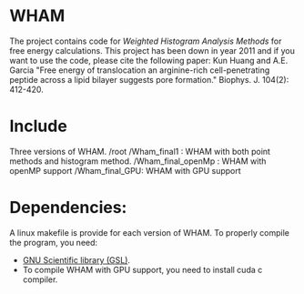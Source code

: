 # WHAM
The project contains code for *Weighted Histogram Analysis Methods* for free energy calculations. This project has been down in year 2011 and if you want to use the code, please cite the following paper:
	Kun Huang and A.E. Garcia "Free energy of translocation an arginine-rich cell-penetrating peptide across a lipid bilayer suggests pore formation." Biophys. J. 104(2): 412-420. 

# Include
Three versions of WHAM.
	/root 
		/Wham_final1 : WHAM with both point methods and histogram method. 
		/Wham_final_openMp : WHAM with openMP support 
		/Wham_final_GPU: WHAM with GPU support 

# Dependencies:
A linux makefile is provide for each version of WHAM. To properly compile the program, you need:
* [GNU Scientific library (GSL)](http://www.gnu.org/software/gsl/).
* To compile WHAM with GPU support, you need to install cuda c compiler.


